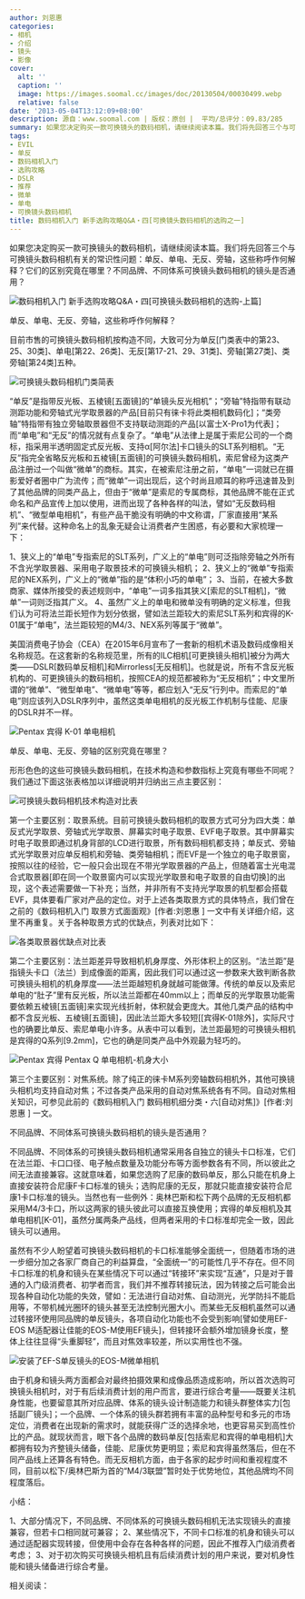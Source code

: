 ```yaml
---
author: 刘恩惠
categories:
- 相机
- 介绍
- 镜头
- 影像
cover:
  alt: ''
  caption: ''
  image: https://images.soomal.cc/images/doc/20130504/00030499.webp
  relative: false
date: '2013-05-04T13:12:09+08:00'
description: 源自：www.soomal.com | 版权：原创 |  平均/总评分：09.83/285
summary: 如果您决定购买一款可换镜头的数码相机，请继续阅读本篇。我们将先回答三个与可换镜头数码相机有关的常识性问题：单反、单电、无反、旁轴，这些称呼作何解释？它们的区别究竟在哪里？不同品牌、不同体系可换镜头数码相机的镜头是否通用？
tags:
- EVIL
- 单反
- 数码相机入门
- 选购攻略
- DSLR
- 推荐
- 微单
- 单电
- 可换镜头数码相机
title: 数码相机入门 新手选购攻略Q&A・四[可换镜头数码相机的选购之一]
---
```


如果您决定购买一款可换镜头的数码相机，请继续阅读本篇。我们将先回答三个与可换镜头数码相机有关的常识性问题：单反、单电、无反、旁轴，这些称呼作何解释？它们的区别究竟在哪里？不同品牌、不同体系可换镜头数码相机的镜头是否通用？

![数码相机入门 新手选购攻略Q&A・四[可换镜头数码相机的选购-上篇]](https://images.soomal.cc/images/doc/20130504/00030497.webp)





单反、单电、无反、旁轴，这些称呼作何解释？

目前市售的可换镜头数码相机按构造不同，大致可分为单反[门类表中的第23、25、30类]、单电[第22、26类]、无反[第17-21、29、31类]、旁轴[第27类]、类旁轴[第24类]五种。

![可换镜头数码相机门类简表](https://images.soomal.cc/images/doc/20130504/00030493.webp)





“单反”是指带反光板、五棱镜[五面镜]的“单镜头反光相机”；“旁轴”特指带有联动测距功能和旁轴式光学取景器的产品[目前只有徕卡将此类相机数码化]；“类旁轴”特指带有独立旁轴取景器但不支持联动测距的产品[以富士X-Pro1为代表]；而“单电”和“无反”的情况就有点复杂了。“单电”从法律上是属于索尼公司的一个商标，指采用半透明固定式反光板、支持α[阿尔法]卡口镜头的SLT系列相机。“无反”指完全省略反光板和五棱镜[五面镜]的可换镜头数码相机，索尼曾经为这类产品注册过一个叫做“微单”的商标。其实，在被索尼注册之前，“单电”一词就已在摄影爱好者圈中广为流传；而“微单”一词出现后，这个时尚且顺耳的称呼迅速普及到了其他品牌的同类产品上，但由于“微单”是索尼的专属商标，其他品牌不能在正式命名和产品宣传上加以使用，进而出现了各种各样的叫法，譬如“无反数码相机”、“微型单电相机”，有些产品干脆没有明确的中文称谓，厂家直接用“某系列”来代替。这种命名上的乱象无疑会让消费者产生困惑，有必要和大家梳理一下：


1、狭义上的“单电”专指索尼的SLT系列，广义上的“单电”则可泛指除旁轴之外所有不含光学取景器、采用电子取景技术的可换镜头相机；
2、狭义上的“微单”专指索尼的NEX系列，广义上的“微单”指的是“体积小巧的单电”；
3、当前，在被大多数商家、媒体所接受的表述规则中，“单电”一词多指其狭义[索尼的SLT相机]，“微单”一词则泛指其广义。
4、虽然广义上的单电和微单没有明确的定义标准，但我们认为可将法兰距长短作为划分依据，譬如法兰距较大的索尼SLT系列和宾得的K-01属于“单电”，法兰距较短的M4/3、NEX系列等属于“微单”。


美国消费电子协会（CEA）在2015年6月宣布了一套新的相机术语及数码成像相关名称规范。在这套新的名称规范里，所有的ILC相机[可更换镜头相机]被分为两大类――DSLR[数码单反相机]和Mirrorless[无反相机]。也就是说，所有不含反光板机构的、可更换镜头的数码相机，按照CEA的规范都被称为“无反相机”；中文里所谓的“微单”、“微型单电”、“微单电”等等，都应划入“无反”行列中。而索尼的“单电”则应该列入DSLR序列中，虽然这类单电相机的反光板工作机制与佳能、尼康的DSLR并不一样。

![Pentax 宾得 K-01 单电相机](https://images.soomal.cc/images/doc/20120202/00016450.webp)





单反、单电、无反、旁轴的区别究竟在哪里？

形形色色的这些可换镜头数码相机，在技术构造和参数指标上究竟有哪些不同呢？我们通过下面这张表格加以详细说明并归纳出三点主要区别：

![可换镜头数码相机技术构造对比表](https://images.soomal.cc/images/doc/20130504/00030495.webp)





第一个主要区别：取景系统。目前可换镜头数码相机的取景方式可分为四大类：单反式光学取景、旁轴式光学取景、屏幕实时电子取景、EVF电子取景。其中屏幕实时电子取景即通过机身背部的LCD进行取景，所有数码相机都支持；单反式、旁轴式光学取景对应单反相机和旁轴、类旁轴相机；而EVF是一个独立的电子取景窗，按照以往的经验，它一般只会出现在不带光学取景器的产品上，但随着富士光电混合式取景器[即在同一个取景窗内可以实现光学取景和电子取景的自由切换]的出现，这个表述需要做一下补充；当然，并非所有不支持光学取景的机型都会搭载EVF，具体要看厂家对产品的定位。对于上述各类取景方式的具体特点，我们曾在之前的《数码相机入门 取景方式面面观》[作者:刘恩惠 ]
一文中有关详细介绍，这里不再重复。关于各种取景方式的优缺点，列表对比如下：

![各类取景器优缺点对比表](https://images.soomal.cc/images/doc/20130504/00030496.webp)





第二个主要区别：法兰距差异导致相机机身厚度、外形体积上的区别。“法兰距”是指镜头卡口（法兰）到成像面的距离，因此我们可以通过这一参数来大致判断各款可换镜头相机的机身厚度――法兰距越短机身就越可能做薄。传统的单反以及索尼单电的“肚子”里有反光板，所以法兰距都在40mm以上；而单反的光学取景功能需要依赖五棱镜[五面镜]来实现光线折射，体积就会更庞大。其他几类产品的结构中都不含反光板、五棱镜[五面镜]，因此法兰距大多较短[[宾得K-01除外]，实际尺寸也的确要比单反、索尼单电小许多。从表中可以看到，法兰距最短的可换镜头相机是宾得的Q系列[9.2mm]，它也的确是同类产品中外观最为轻巧的。

![Pentax 宾得 Pentax Q 单电相机-机身大小](https://images.soomal.cc/images/doc/20110623/00011574.webp)





第三个主要区别：对焦系统。除了纯正的徕卡M系列旁轴数码相机外，其他可换镜头相机均支持自动对焦；不过各类产品采用的自动对焦系统各有不同。自动对焦相关知识，可参见此前的《数码相机入门 数码相机细分类・六[自动对焦]》[作者:刘恩惠 ]
一文。

不同品牌、不同体系可换镜头数码相机的镜头是否通用？

不同品牌、不同体系的可换镜头数码相机通常采用各自独立的镜头卡口标准，它们在法兰距、卡口口径、电子触点数量及功能分布等方面参数各有不同，所以彼此之间无法直接兼容。这就意味着，如果您选购了尼康的数码单反，那么只能在机身上直接安装符合尼康F卡口标准的镜头；选购尼康的无反，那就只能直接安装符合尼康1卡口标准的镜头。当然也有一些例外：奥林巴斯和松下两个品牌的无反相机都采用M4/3卡口，所以这两家的镜头彼此可以直接互换使用；宾得的单反相机及其单电相机[K-01]，虽然分属两条产品线，但两者采用的卡口标准却完全一致，因此镜头可以通用。

虽然有不少人盼望着可换镜头数码相机的卡口标准能够全面统一，但随着市场的进一步细分加之各家厂商自己的利益算盘，“全面统一”的可能性几乎不存在。但不同卡口标准的机身和镜头在某些情况下可以通过“转接环”来实现“互通”，只是对于普通的入门级消费者、初学者而言，我们并不推荐转接玩法，因为转接之后可能会出现各种自动化功能的失效，譬如：无法进行自动对焦、自动测光，光学防抖不能启用等，不带机械光圈环的镜头甚至无法控制光圈大小。而某些无反相机虽然可以通过转接环使用同品牌的单反镜头，各项自动化功能也不会受到影响[譬如使用EF-EOS M适配器让佳能的EOS-M使用EF镜头]，但转接环会额外增加镜身长度，整体上往往显得“头重脚轻”，而且对焦效率较差，所以实用性也不强。

![安装了EF-S单反镜头的EOS-M微单相机](https://images.soomal.cc/images/doc/20130504/00030498.webp)





由于机身和镜头两方面都会对最终拍摄效果和成像品质造成影响，所以首次选购可换镜头相机时，对于有后续消费计划的用户而言，要进行综合考量――既要关注机身性能，也要留意其所对应品牌、体系的镜头设计制造能力和镜头群整体实力[包括副厂镜头]；一个品牌、一个体系的镜头群若拥有丰富的品种型号和多元的市场定位，消费者在出现新的需求时，就能获得广泛的选择余地，也更容易买到高性价比的产品。就现状而言，眼下各个品牌的数码单反[包括索尼和宾得的单电相机]大都拥有较为齐整镜头储备，佳能、尼康优势更明显；索尼和宾得虽然落后，但在不同产品线上还算各有特色。而无反相机方面，由于各家的起步时间和重视程度不同，目前以松下/奥林巴斯为首的“M4/3联盟”暂时处于优势地位，其他品牌均不同程度落后。

小结：

1、大部分情况下，不同品牌、不同体系的可换镜头数码相机无法实现镜头的直接兼容，但若卡口相同就可兼容；
2、某些情况下，不同卡口标准的机身和镜头可以通过适配器实现转接，但使用中会存在各种各样的问题，因此不推荐入门级消费者考虑；
3、对于初次购买可换镜头相机且有后续消费计划的用户来说，要对机身性能和镜头储备进行综合考量。


相关阅读：